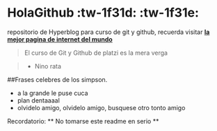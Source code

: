 # HolaGithub :tw-1f31d: :tw-1f31e:
repositorio de Hyperblog para curso de git y github, recuerda visitar [**la mejor pagina de internet del mundo**](http://www.homerswebpage.com "la mejor pagina de internet del mundo")

>El curso de Git y Github de platzi es la mera verga

> - Nino rata

##Frases celebres de los simpson.

* a la grande le puse cuca
* plan dentaaaal
* olvidelo amigo, olvidelo amigo, busquese otro tonto amigo

Recordatorio: ** No tomarse este readme en serio **
